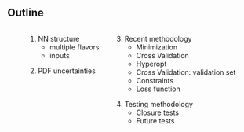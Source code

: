 ## Outline

<div style="display: flex; margin: auto; width: max-content;">
  <div>
  <ol>
    <li style="margin: 1em;">NN structure
      <ul>
        <li>multiple flavors</li>
        <li>inputs</li>
      </ul>
    </li>
    <li style="margin: 1em;">PDF uncertainties
    </li>
  </ol>
  </div>
  <div>
  <ol start="3">
    <li style="margin: 1em;">Recent methodology
      <ul>
        <li>Minimization</li>
        <li>Cross Validation</li>
        <li>Hyperopt</li>
        <li>Cross Validation: validation set</li>
        <li>Constraints</li>
        <li>Loss function</li>
      </ul>
    </li>
    <li style="margin: 1em;">Testing methodology
      <ul>
        <li>Closure tests</li>
        <li>Future tests</li>
      </ul>
    </li>
  </ol>
  </div>
</div>

